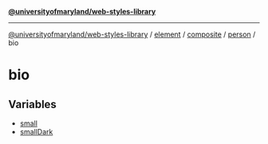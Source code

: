 [**@universityofmaryland/web-styles-library**](../../../../../../../README.md)

***

[@universityofmaryland/web-styles-library](../../../../../../../README.md) / [element](../../../../../../README.md) / [composite](../../../../README.md) / [person](../../README.md) / bio

# bio

## Variables

- [small](variables/small.md)
- [smallDark](variables/smallDark.md)

